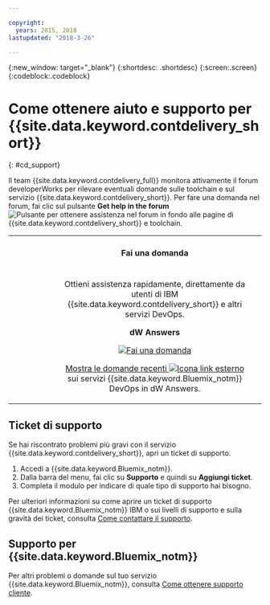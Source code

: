 ```yaml
---

copyright:
  years: 2015, 2018
lastupdated: "2018-3-26"

---
```


{:new_window: target="_blank"}
{:shortdesc: .shortdesc}
{:screen:.screen}
{:codeblock:.codeblock}


# Come ottenere aiuto e supporto per {{site.data.keyword.contdelivery_short}}    
{: #cd_support}  

Il team {{site.data.keyword.contdelivery_full}} monitora attivamente il forum developerWorks per rilevare eventuali domande sulle toolchain e sul servizio {{site.data.keyword.contdelivery_short}}. Per fare una domanda nel forum, fai clic sul pulsante **Get help in the forum** ![Pulsante per ottenere assistenza nel forum](images/get_help_in_the_forum.png) in fondo alle pagine di {{site.data.keyword.contdelivery_short}} e toolchain.

<table>
<tr>
<th style="width:20%"> &nbsp; &nbsp; &nbsp;</th>
 <th style="text-align:center;width=60%">
 <strong>Fai una domanda</strong> </th>
<th> &nbsp; &nbsp; &nbsp;</th>
</tr>
<tr>
<td> </td>
  <td align="center">
  <p>Ottieni assistenza rapidamente, direttamente da utenti di IBM {{site.data.keyword.contdelivery_short}} e altri servizi DevOps.</p>
  <b>dW Answers</b>
  <p>
   <a class="xref" href="https://developer.ibm.com/answers/questions/ask/?topics=devops-services,bluemix" target="_blank" title="(Si apre in una nuova scheda o finestra)"><img class="image" src="images/ask-a-question.png" alt="Fai una domanda"/></a></p>
   <p>
    <a class="xref" href="https://developer.ibm.com/answers/topics/devops-services.html" target="_blank" title="(Si apre in una nuova scheda o finestra)">Mostra le domande recenti <img class="image" src="../../icons/launch-glyph.svg" alt="Icona link esterno"/></a> sui servizi {{site.data.keyword.Bluemix_notm}} DevOps in dW Answers.</p>
 </td>
 <td></td>
    </tr>
  </table>  


## Ticket di supporto

Se hai riscontrato problemi più gravi con il servizio {{site.data.keyword.contdelivery_short}}, apri un ticket di supporto.    

1. Accedi a {{site.data.keyword.Bluemix_notm}}.
1. Dalla barra del menu, fai clic su **Supporto** e quindi su **Aggiungi ticket**.
1. Completa il modulo per indicare di quale tipo di supporto hai bisogno.

Per ulteriori informazioni su come aprire un ticket di supporto {{site.data.keyword.Bluemix_notm}} IBM o sui livelli di supporto e sulla gravità dei ticket, consulta [Come contattare il supporto](https://console.bluemix.net/docs/support/index.html#contacting-support).


## Supporto per {{site.data.keyword.Bluemix_notm}}
Per altri problemi o domande sul tuo servizio {{site.data.keyword.Bluemix_notm}}, consulta [Come ottenere supporto cliente](https://www.{DomainName}/docs/support/index.html#getting-customer-support).
